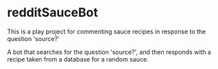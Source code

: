 # redditSauceBot
This is a play project for commenting sauce recipes in response to the question 'source?'

A bot that searches for the question 'source?', and then responds with a recipe taken from a database for a random sauce.
